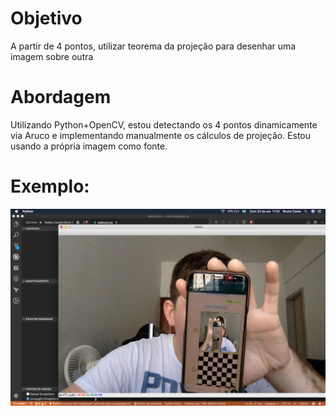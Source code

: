 # Objetivo
A partir de 4 pontos, utilizar teorema da projeção para desenhar uma imagem sobre outra

# Abordagem
Utilizando Python+OpenCV, estou detectando os 4 pontos dinamicamente via Aruco e implementando manualmente os cálculos de projeção. Estou usando a própria imagem como fonte.

# Exemplo:
![](/.readme/picture.jpg)

